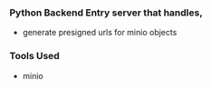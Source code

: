### Python Backend Entry server that handles,
- generate presigned urls for minio objects

### Tools Used
- minio
